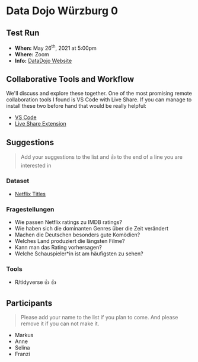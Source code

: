 # Data Dojo Würzburg 0

## Test Run
 - **When:** May 26<sup>th</sup>, 2021 at 5:00pm
 - **Where:** Zoom
 - **Info:** [DataDojo Website](https://ddojo.github.io/)

## Collaborative Tools and Workflow

We'll discuss and explore these together.
One of the most promising remote collaboration tools I found is VS Code with Live Share. If you can manage to install these two before hand that would be really helpful:
- [VS Code](https://code.visualstudio.com/)
- [Live Share Extension](https://marketplace.visualstudio.com/items?itemName=MS-vsliveshare.vsliveshare)

## Suggestions
> Add your suggestions to the list and :+1: to the end of a line you are interested in

### Dataset
- [Netflix Titles](https://github.com/rfordatascience/tidytuesday/blob/master/data/2021/2021-04-20/readme.md)

### Fragestellungen
- Wie passen Netflix ratings zu IMDB ratings?
- Wie haben sich die dominanten Genres über die Zeit verändert
- Machen die Deutschen besonders gute Komödien? 
- Welches Land produziert die längsten Filme?
- Kann man das Rating vorhersagen?
- Welche Schauspieler*in ist am häufigsten zu sehen? 

### Tools
- R/tidyverse :+1: :+1:

## Participants
> Please add your name to the list if you plan to come. And please remove it if you can not make it.
 - Markus 
 - Anne
 - Selina
 - Franzi
